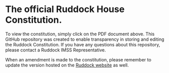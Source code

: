 # The official Ruddock House Constitution.

To view the constitution, simply click on the PDF document above. This GitHub repository was created to enable transparency in storing and editing the Ruddock Constitution. If you have any questions about this repository, please contact a Ruddock IMSS Representative.

When an amendment is made to the constitution, please remember to update the version hosted on the [Ruddock website](https://github.com/RuddockHouse/RuddockWebsite) as well.
